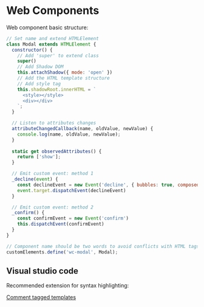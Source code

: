 # Web Components

Web component basic structure:

```javascript
// Set name and extend HTMLElement
class Modal extends HTMLElement {
  constructor() {
    // Add 'super' to extend class
    super()
    // Add Shadow DOM
    this.attachShadow({ mode: 'open' })
    // Add the HTML template structure
    // Add style tag
    this.shadowRoot.innerHTML = `
      <style></style>
      <div></div>
    `;
  }

  // Listen to attributes changes
  attributeChangedCallback(name, oldValue, newValue) {
    console.log(name, oldValue, newValue);
  }
  
  static get observedAttributes() {
    return ['show'];
  }

  // Emit custom event: method 1
  _decline(event) {
    const declineEvent = new Event('decline', { bubbles: true, composed: true })
    event.target.dispatchEvent(declineEvent)
  }

  // Emit custom event: method 2
  _confirm() {
    const confirmEvent = new Event('confirm')
    this.dispatchEvent(confirmEvent)
  }
}

// Component name should be two words to avoid conflicts with HTML tags
customElements.define('wc-modal', Modal);
```

## Visual studio code

Recommended extension for syntax highlighting:

[Comment tagged templates](https://marketplace.visualstudio.com/items?itemName=bierner.comment-tagged-templates)